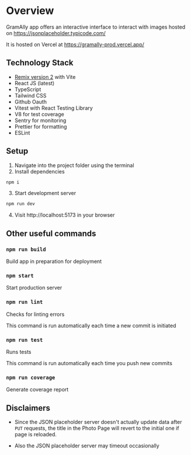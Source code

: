 # Overview

GramAlly app offers an interactive interface to interact with images hosted on https://jsonplaceholder.typicode.com/

It is hosted on Vercel at https://gramally-prod.vercel.app/

## Technology Stack

- [Remix version 2](https://remix.run/docs) with Vite
- React JS (latest)
- TypeScript
- Tailwind CSS
- Github Oauth
- Vitest with React Testing Library
- V8 for test coverage
- Sentry for monitoring
- Prettier for formatting
- ESLint

## Setup

1. Navigate into the project folder using the terminal
2. Install dependencies

```bash
npm i
```

3. Start development server

```bash
npm run dev
```

4. Visit http://localhost:5173 in your browser

## Other useful commands

### `npm run build`

Build app in preparation for deployment

### `npm start`

Start production server

### `npm run lint`

Checks for linting errors

This command is run automatically each time a new commit is initiated

### `npm run test`

Runs tests

This command is run automatically each time you push new commits

### `npm run coverage`

Generate coverage report

## Disclaimers

- Since the JSON placeholder server doesn't actually update data after `PUT` requests, the title in the Photo Page will revert to the initial one if page is reloaded.

- Also the JSON placeholder server may timeout occasionally
